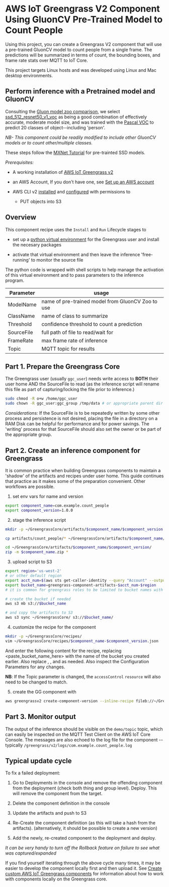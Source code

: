 # AWS IoT Greengrass V2 Component Using GluonCV Pre-Trained Model to Count People 

Using this project, you can create a Greengrass V2 component that will use a pre-trained GluonCV model to count people from a single frame. The predictions will be summarized in terms of count, the bounding boxes, and frame rate stats over MQTT to IoT Core.

This project targets Linux hosts and was developed using Linux and Mac desktop environments.

## Perform inference with a Pretrained model and GluonCV

Consulting the [Gluon model zoo comparison](https://cv.gluon.ai/model_zoo/detection.html), we select [ssd_512_resnet50_v1_voc](https://cv.gluon.ai/model_zoo/detection.html#id1) as being a good combination of effectively accurate, moderate model size, and was trained with the [Pascal VOC](http://host.robots.ox.ac.uk/pascal/VOC/#history) to predict 20 classes of object--including 'person'. 

_NB- This component could be readily modified to include other GluonCV models or to count other/multiple classes._

These steps follow the [MXNet Tutorial](https://cv.gluon.ai/build/examples_detection/demo_ssd.html#sphx-glr-build-examples-detection-demo-ssd-py) for pre-trainted SSD models.

_Prerequisites:_

* A working installation of [AWS IoT Greengrass v2](https://docs.aws.amazon.com/greengrass/index.html)

* an AWS Account, If you don't have one, see [Set up an AWS account](https://docs.aws.amazon.com/greengrass/v2/developerguide/setting-up.html#set-up-aws-account)

* AWS CLI v2 [installed](https://docs.aws.amazon.com/cli/latest/userguide/install-cliv2.html) and [configured](https://docs.aws.amazon.com/cli/latest/userguide/cli-chap-configure.html) with permissions to
  * PUT objects into S3

## Overview

This component recipe uses the `Install` and `Run` Lifecycle stages to  

* set up a [python virtual environment](https://pypi.org/project/virtualenv/) for the Greengrass user and install the necesary packages 

* activate that virtual environment and then leave the inference 'free-running' to monitor the source file

The python code is wrapped with shell scripts to help manage the activation of this virtual environment and to pass parameters to the inference program.

| Parameter | usage |
| --- | --- |
| ModelName | name of pre-trained model from GluonCV Zoo to use |
| ClassName | name of class to summarize |
| Threshold | confidence threshold to count a prediction |
| SourceFile | full path of file to read/wait for |
| FrameRate | max frame rate of inference |
| Topic | MQTT topic for results |


## Part 1. Prepare the Greengrass Core

The Greengrass user (usually `ggc_user`) needs write access to **BOTH** their user home AND the SourceFile to read (as the inference script will rename this file as part of capturing/locking the file prior to inference.)

```bash
sudo chmod -R o+w /home/ggc_user
sudo chown -R ggc_user:ggc_group /tmp/data # or appropriate parent dir for the SourceFile
```

_Considerations:_ If the SourceFile is to be repeatedly written by some other process and persistence is not desired, placing the file in a directory on a RAM Disk can be helpful for performance and for power savings. The 'writing' process for that SourceFile should also set the owner or be part of the appropriate group.

## Part 2. Create an inference component for Greengrass

It is common practice when building Greengrass components to maintain a 'shadow' of the artifacts and recipes under user home. This guide continues that practice as it makes some of the preparation convenient. Other workflows are possible.


1. set env vars for name and version

```bash 
export component_name=com.example.count_people
export component_version=1.0.0
```

2. stage the inference script

```bash
mkdir -p ~/GreengrassCore/artifacts/$component_name/$component_version

cp artifacts/count_people/* ~/GreengrassCore/artifacts/$component_name/$component_version/

cd ~/GreengrassCore/artifacts/$component_name/$component_version/
zip -m $component_name.zip *
```

3. upload script to S3

```bash
export region='us-west-2'
# or other default region
export acct_num=$(aws sts get-caller-identity --query "Account" --output text)
export bucket_name=greengrass-component-artifacts-$acct_num-$region
# it is common for greengrass roles to be limited to bucket names with these words

# create the bucket if needed
aws s3 mb s3://$bucket_name

# and copy the artifacts to S3
aws s3 sync ~/GreengrassCore/ s3://$bucket_name/
```

4. customize the recipe for the component

```bash
mkdir -p ~/GreengrassCore/recipes/
vim ~/GreengrassCore/recipes/$component_name-$component_version.json
```

And enter the following content for the recipe, replacing <paste_bucket_name_here> with the name of the bucket you created earlier. Also replace <component-name>, <component-version>, and <containter-name> as needed.  Also inspect the Configuration Parameters for any changes. 

**NB**: If the Topic parameter is changed, the `accessControl` `resource` will also need to be changed to match.

5. create the GG component with 

```bash
aws greengrassv2 create-component-version --inline-recipe fileb://~/GreengrassCore/recipes/$component_name-$component_version.json
```

## Part 3. Monitor output

The output of the inference should be visible on the `demo/topic` topic, which can easily be inspected on the MQTT Test Client on the AWS IoT Core Console. The messages are also echoed to the log file for the component -- typically `/greengrass/v2/logs/com.example.count_people.log`


## Typical update cycle

To fix a failed deployment:

1. Go to Deployments in the console and remove the offending component from the deployment (check both thing and group level). Deploy.  This will remove the component from the target.

2. Delete the component definition in the console

3. Update the artifacts and push to S3

4. Re-Create the component definition (as this will take a hash from the artifacts). (alternatively, it should be possible to create a new version)

5. Add the newly, re-created component to the deployment and deploy.

_It can be very handy to turn off the Rollback feature on failure to see what was captured/expanded_

If you find yourself iterating through the above cycle many times, it may be easier to develop the component locally first and then upload it. See [Create custom AWS IoT Greengrass components](https://docs.aws.amazon.com/greengrass/v2/developerguide/create-components.html) for information about how to work with components locally on the Greengrass core.
